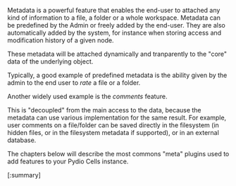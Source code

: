 
Metadata is a powerful feature that enables the end-user to attached any kind of information to a file, a folder or a whole workspace.
Metadata can be predefined by the Admin or freely added by the end-user. They are also automatically added by the system, for instance when storing access and modification history of a given node.

These metadata will be attached dynamically and tranparently to the "core" data of the underlying object.

Typically, a good example of predefined metadata is the ability given by the admin to the end user to _rate_ a file or a folder.

Another widely used example is the _comments_ feature.

This is "decoupled" from the main access to the data, because the metadata can use various implementation for the same result. For example, user comments on a file/folder can be saved directly in the filesystem (in hidden files, or in the filesystem metadata if supported), or in an external database.

The chapters below will describe the most commons "meta" plugins used to add features to your Pydio Cells instance.

[:summary]
